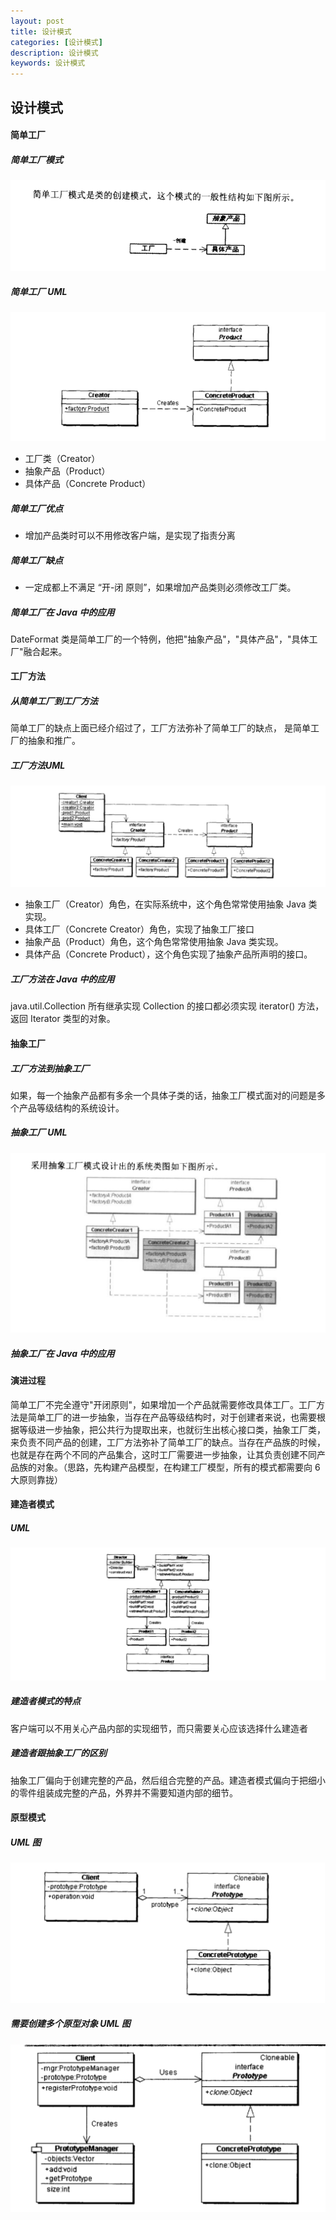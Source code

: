 ```yaml
---
layout: post
title: 设计模式
categories: [设计模式]
description: 设计模式
keywords: 设计模式
---
```


## 设计模式

#### 简单工厂
##### 简单工厂模式

![简单工厂](../../images/patterns/simpleFactory.png)

##### 简单工厂 UML

![简单工厂UML](../../images/patterns/simpleFactoryUML.png)

* 工厂类（Creator）
* 抽象产品（Product）
* 具体产品（Concrete Product）

##### 简单工厂优点
* 增加产品类时可以不用修改客户端，是实现了指责分离

##### 简单工厂缺点
* 一定成都上不满足 “开-闭 原则”，如果增加产品类则必须修改工厂类。

##### 简单工厂在 Java 中的应用
DateFormat 类是简单工厂的一个特例，他把"抽象产品"，"具体产品"，"具体工厂"融合起来。

#### 工厂方法
##### 从简单工厂到工厂方法
简单工厂的缺点上面已经介绍过了，工厂方法弥补了简单工厂的缺点， 是简单工厂的抽象和推广。
##### 工厂方法UML
![工厂方法](../../images/patterns/factory.png)

* 抽象工厂（Creator）角色，在实际系统中，这个角色常常使用抽象 Java 类实现。
* 具体工厂（Concrete Creator）角色，实现了抽象工厂接口
* 抽象产品（Product）角色，这个角色常常使用抽象 Java 类实现。
* 具体产品（Concrete Product），这个角色实现了抽象产品所声明的接口。

##### 工厂方法在 Java 中的应用
java.util.Collection 所有继承实现 Collection 的接口都必须实现 iterator() 方法，返回 Iterator 类型的对象。

#### 抽象工厂
##### 工厂方法到抽象工厂
如果，每一个抽象产品都有多余一个具体子类的话，抽象工厂模式面对的问题是多个产品等级结构的系统设计。

##### 抽象工厂 UML
![抽象工厂 UML](../../images/patterns/abstractFactory.png)

##### 抽象工厂在 Java 中的应用

#### 演进过程
简单工厂不完全遵守"开闭原则"，如果增加一个产品就需要修改具体工厂。工厂方法是简单工厂的进一步抽象，当存在产品等级结构时，对于创建者来说，也需要根据等级进一步抽象，把公共行为提取出来，也就衍生出核心接口类，抽象工厂类，来负责不同产品的创建，工厂方法弥补了简单工厂的缺点。当存在产品族的时候，也就是存在两个不同的产品集合，这时工厂需要进一步抽象，让其负责创建不同产品族的对象。（思路，先构建产品模型，在构建工厂模型，所有的模式都需要向 6 大原则靠拢）

#### 建造者模式
##### UML
![](../../images/patterns/builder.png)

##### 建造者模式的特点
客户端可以不用关心产品内部的实现细节，而只需要关心应该选择什么建造者

##### 建造者跟抽象工厂的区别
抽象工厂偏向于创建完整的产品，然后组合完整的产品。建造者模式偏向于把细小的零件组装成完整的产品，外界并不需要知道内部的细节。

#### 原型模式
##### UML 图
![](../../images/patterns/prototype.png)

##### 需要创建多个原型对象 UML 图
![](../../images/patterns/prototype2.png)